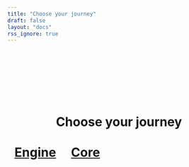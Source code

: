 ```yaml
---
title: "Choose your journey"
draft: false
layout: "docs"
rss_ignore: true
---
```


<style>
.text-center {
    text-align: center;
}
.flex-row-center {
    display: flex;
    flex-direction: row;
    margin-left: auto;
    margin-right: auto;
}
.margin-0 {
    margin: 0;
}
.padding-0 {
    padding: 0;
}
.padding-1 {
    padding: 1rem;
}
.horizontal-divider {
    border-right: 2px solid black;
    height: 100%;
    display: inline-block;
}
</style>

<h1 class="text-center" style="margin-top: 10rem;">Choose your journey</h1>
<div class="flex-row-center h1-no-pad">
    <a href="engine" class="padding-1"><h1 class="margin-0 padding-0 inline-block">Engine</h1></a>
    <div class="horizontal-divider"></div>
    <a href="core" class="padding-1"><h1 class="margin-0 padding-0 inline-block">Core</h1></a>
</div>
